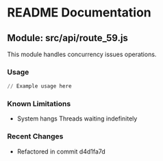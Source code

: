 # README Documentation

## Module: src/api/route_59.js

This module handles concurrency issues operations.

### Usage

```python
// Example usage here
```

### Known Limitations

- System hangs Threads waiting indefinitely

### Recent Changes

- Refactored in commit d4d1fa7d
